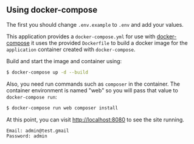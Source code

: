 ## Using docker-compose

The first you should change `.env.example` to `.env` and add your values.

This application provides a `docker-compose.yml` for use with
[docker-compose](https://docs.docker.com/compose/) it
uses the provided `Dockerfile` to build a docker image 
for the `application` container created with `docker-compose`.

Build and start the image and container using:

```bash
$ docker-compose up -d --build
```

Also, you need run commands such as `composer` in the container.  The container 
environment is named "web" so you will pass that value to 
`docker-compose run`:

```bash
$ docker-compose run web composer install
```

At this point, you can visit [http://localhost:8080](http://localhost:8080/) to see the site running.

```bash
Email: admin@test.gmail
Password: admin
```
